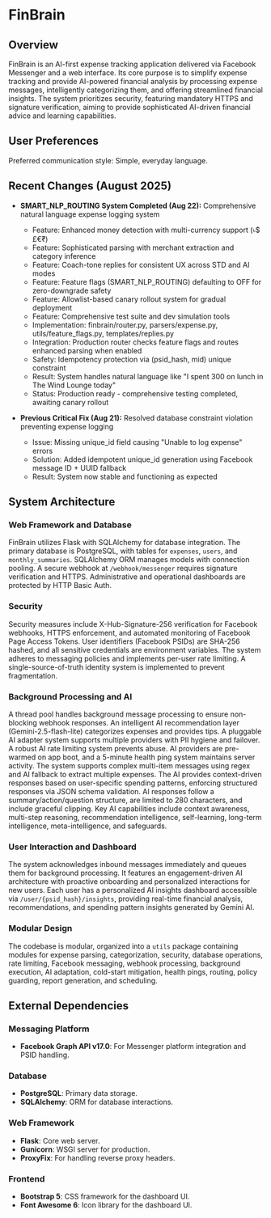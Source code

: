 # FinBrain

## Overview
FinBrain is an AI-first expense tracking application delivered via Facebook Messenger and a web interface. Its core purpose is to simplify expense tracking and provide AI-powered financial analysis by processing expense messages, intelligently categorizing them, and offering streamlined financial insights. The system prioritizes security, featuring mandatory HTTPS and signature verification, aiming to provide sophisticated AI-driven financial advice and learning capabilities.

## User Preferences
Preferred communication style: Simple, everyday language.

## Recent Changes (August 2025)
- **SMART_NLP_ROUTING System Completed (Aug 22):** Comprehensive natural language expense logging system
  - Feature: Enhanced money detection with multi-currency support (৳$£€₹)
  - Feature: Sophisticated parsing with merchant extraction and category inference
  - Feature: Coach-tone replies for consistent UX across STD and AI modes
  - Feature: Feature flags (SMART_NLP_ROUTING) defaulting to OFF for zero-downgrade safety
  - Feature: Allowlist-based canary rollout system for gradual deployment
  - Feature: Comprehensive test suite and dev simulation tools
  - Implementation: finbrain/router.py, parsers/expense.py, utils/feature_flags.py, templates/replies.py
  - Integration: Production router checks feature flags and routes enhanced parsing when enabled
  - Safety: Idempotency protection via (psid_hash, mid) unique constraint
  - Result: System handles natural language like "I spent 300 on lunch in The Wind Lounge today"
  - Status: Production ready - comprehensive testing completed, awaiting canary rollout

- **Previous Critical Fix (Aug 21):** Resolved database constraint violation preventing expense logging
  - Issue: Missing unique_id field causing "Unable to log expense" errors
  - Solution: Added idempotent unique_id generation using Facebook message ID + UUID fallback
  - Result: System now stable and functioning as expected

## System Architecture

### Web Framework and Database
FinBrain utilizes Flask with SQLAlchemy for database integration. The primary database is PostgreSQL, with tables for `expenses`, `users`, and `monthly_summaries`. SQLAlchemy ORM manages models with connection pooling. A secure webhook at `/webhook/messenger` requires signature verification and HTTPS. Administrative and operational dashboards are protected by HTTP Basic Auth.

### Security
Security measures include X-Hub-Signature-256 verification for Facebook webhooks, HTTPS enforcement, and automated monitoring of Facebook Page Access Tokens. User identifiers (Facebook PSIDs) are SHA-256 hashed, and all sensitive credentials are environment variables. The system adheres to messaging policies and implements per-user rate limiting. A single-source-of-truth identity system is implemented to prevent fragmentation.

### Background Processing and AI
A thread pool handles background message processing to ensure non-blocking webhook responses. An intelligent AI recommendation layer (Gemini-2.5-flash-lite) categorizes expenses and provides tips. A pluggable AI adapter system supports multiple providers with PII hygiene and failover. A robust AI rate limiting system prevents abuse. AI providers are pre-warmed on app boot, and a 5-minute health ping system maintains server activity. The system supports complex multi-item messages using regex and AI fallback to extract multiple expenses. The AI provides context-driven responses based on user-specific spending patterns, enforcing structured responses via JSON schema validation. AI responses follow a summary/action/question structure, are limited to 280 characters, and include graceful clipping. Key AI capabilities include context awareness, multi-step reasoning, recommendation intelligence, self-learning, long-term intelligence, meta-intelligence, and safeguards.

### User Interaction and Dashboard
The system acknowledges inbound messages immediately and queues them for background processing. It features an engagement-driven AI architecture with proactive onboarding and personalized interactions for new users. Each user has a personalized AI insights dashboard accessible via `/user/{psid_hash}/insights`, providing real-time financial analysis, recommendations, and spending pattern insights generated by Gemini AI.

### Modular Design
The codebase is modular, organized into a `utils` package containing modules for expense parsing, categorization, security, database operations, rate limiting, Facebook messaging, webhook processing, background execution, AI adaptation, cold-start mitigation, health pings, routing, policy guarding, report generation, and scheduling.

## External Dependencies

### Messaging Platform
- **Facebook Graph API v17.0**: For Messenger platform integration and PSID handling.

### Database
- **PostgreSQL**: Primary data storage.
- **SQLAlchemy**: ORM for database interactions.

### Web Framework
- **Flask**: Core web server.
- **Gunicorn**: WSGI server for production.
- **ProxyFix**: For handling reverse proxy headers.

### Frontend
- **Bootstrap 5**: CSS framework for the dashboard UI.
- **Font Awesome 6**: Icon library for the dashboard UI.